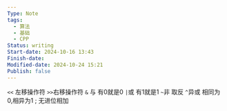 ```yaml
---
Type: Note
tags: 
  - 算法
  - 基础
  - CPP
Status: writing
Start-date: 2024-10-16 13:43
Finish-date: 
Modified-date: 2024-10-24 15:21
Publish: false
---
```


`<<` 左移操作符   `>>`右移操作符
`&` 与   有0就是0
`|`或    有1就是1
`~`非    取反
`^`异或   相同为0,相异为1 ; 无进位相加



